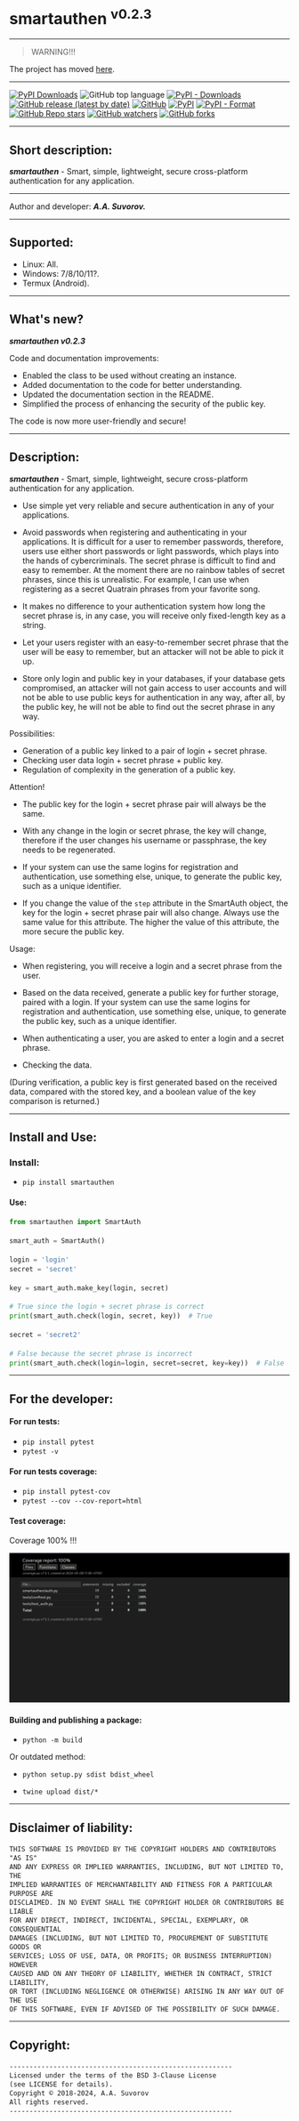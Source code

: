 # smartauthen <sup>v0.2.3</sup>

***

> WARNING!!! 

The project has moved [here](https://github.com/smartlegionlab/smartauthen).

***

[![PyPI Downloads](https://static.pepy.tech/badge/smartauthen)](https://pepy.tech/projects/smartauthen)
![GitHub top language](https://img.shields.io/github/languages/top/smartlegionlab/smartauthen)
[![PyPI - Downloads](https://img.shields.io/pypi/dm/smartauthen?label=pypi%20downloads)](https://pypi.org/project/smartauthen/)
[![GitHub release (latest by date)](https://img.shields.io/github/v/release/smartlegionlab/smartauthen)](https://github.com/smartlegionlab/smartauthen/)
[![GitHub](https://img.shields.io/github/license/smartlegionlab/smartauthen)](https://github.com/smartlegionlab/smartauthen/blob/master/LICENSE)
[![PyPI](https://img.shields.io/pypi/v/smartauthen)](https://pypi.org/project/smartauthen)
[![PyPI - Format](https://img.shields.io/pypi/format/smartauthen)](https://pypi.org/project/smartauthen)
[![GitHub Repo stars](https://img.shields.io/github/stars/smartlegionlab/smartauthen?style=social)](https://github.com/smartlegionlab/smartauthen/)
[![GitHub watchers](https://img.shields.io/github/watchers/smartlegionlab/smartauthen?style=social)](https://github.com/smartlegionlab/smartauthen/)
[![GitHub forks](https://img.shields.io/github/forks/smartlegionlab/smartauthen?style=social)](https://github.com/smartlegionlab/smartauthen/)

***

## Short description:

___smartauthen___ - Smart, simple, lightweight, secure cross-platform authentication for any application.

***

Author and developer: ___A.A. Suvorov.___

***

## Supported:

- Linux: All.
- Windows: 7/8/10/11?.
- Termux (Android).

***

## What's new?

___smartauthen v0.2.3___

Code and documentation improvements:

- Enabled the class to be used without creating an instance.
- Added documentation to the code for better understanding.
- Updated the documentation section in the README.
- Simplified the process of enhancing the security of the public key.

The code is now more user-friendly and secure!


***

## Description:

___smartauthen___ - Smart, simple, lightweight, secure cross-platform authentication for any application.

- Use simple yet very reliable and secure authentication in any of your applications.


- Avoid passwords when registering and authenticating in your applications. It is difficult for a user to remember passwords,
therefore, users use either short passwords or light passwords, which plays into the hands of cybercriminals.
The secret phrase is difficult to find and easy to remember. At the moment there are no rainbow tables of secret phrases,
since this is unrealistic. For example, I can use when registering as a secret
Quatrain phrases from your favorite song. 


- It makes no difference to your authentication system how long the secret phrase is, in any case, you will receive only
fixed-length key as a string. 


- Let your users register with an easy-to-remember secret phrase that the user
will be easy to remember, but an attacker will not be able to pick it up.


- Store only login and public key in your databases,
if your database gets compromised,
an attacker will not gain access to user accounts
and will not be able to use public keys for authentication in any way,
after all, by the public key, he will not be able to find out the secret phrase in any way. 

Possibilities: 

- Generation of a public key linked to a pair of login + secret phrase.
- Checking user data login + secret phrase + public key.
- Regulation of complexity in the generation of a public key.

Attention! 

- The public key for the login + secret phrase pair will always be the same.


- With any change in the login or secret phrase, the key will change, therefore
if the user changes his username or passphrase, the key needs to be regenerated.


- If your system can use the same logins for registration and authentication,
use something else, unique, to generate the public key, such as a unique identifier.


- If you change the value of the `step` attribute in the SmartAuth object, the key for the login + secret phrase pair will also change. 
Always use the same value for this attribute. The higher the value of this attribute, the more secure the public key. 


Usage:

- When registering, you will receive a login and a secret phrase from the user.


- Based on the data received, generate a public key for further storage, paired with a login.
If your system can use the same logins for registration and authentication,
use something else, unique, to generate the public key, such as a unique identifier. 


- When authenticating a user, you are asked to enter a login and a secret phrase.


- Checking the data. 


(During verification, a public key is first generated based on the received data, 
compared with the stored key, and a boolean value of the key comparison is returned.) 

***

## Install and Use:

### Install:

- `pip install smartauthen`

#### Use:

```python
from smartauthen import SmartAuth

smart_auth = SmartAuth()

login = 'login'
secret = 'secret'

key = smart_auth.make_key(login, secret)

# True since the login + secret phrase is correct
print(smart_auth.check(login, secret, key))  # True

secret = 'secret2'

# False because the secret phrase is incorrect
print(smart_auth.check(login=login, secret=secret, key=key))  # False

```

***

## For the developer:


#### For run tests:

- `pip install pytest`
- `pytest -v`

#### For run tests coverage:

- `pip install pytest-cov`
- `pytest --cov --cov-report=html`

#### Test coverage:

Coverage 100% !!!

![coverage img](https://github.com/smartlegionlab/smartauth/raw/master/data/images/smartauthen.png)

#### Building and publishing a package:

- `python -m build`

Or outdated method:

- `python setup.py sdist bdist_wheel`

- `twine upload dist/*`


***

## Disclaimer of liability:

    THIS SOFTWARE IS PROVIDED BY THE COPYRIGHT HOLDERS AND CONTRIBUTORS "AS IS"
    AND ANY EXPRESS OR IMPLIED WARRANTIES, INCLUDING, BUT NOT LIMITED TO, THE
    IMPLIED WARRANTIES OF MERCHANTABILITY AND FITNESS FOR A PARTICULAR PURPOSE ARE
    DISCLAIMED. IN NO EVENT SHALL THE COPYRIGHT HOLDER OR CONTRIBUTORS BE LIABLE
    FOR ANY DIRECT, INDIRECT, INCIDENTAL, SPECIAL, EXEMPLARY, OR CONSEQUENTIAL
    DAMAGES (INCLUDING, BUT NOT LIMITED TO, PROCUREMENT OF SUBSTITUTE GOODS OR
    SERVICES; LOSS OF USE, DATA, OR PROFITS; OR BUSINESS INTERRUPTION) HOWEVER
    CAUSED AND ON ANY THEORY OF LIABILITY, WHETHER IN CONTRACT, STRICT LIABILITY,
    OR TORT (INCLUDING NEGLIGENCE OR OTHERWISE) ARISING IN ANY WAY OUT OF THE USE
    OF THIS SOFTWARE, EVEN IF ADVISED OF THE POSSIBILITY OF SUCH DAMAGE.

***

## Copyright:
    --------------------------------------------------------
    Licensed under the terms of the BSD 3-Clause License
    (see LICENSE for details).
    Copyright © 2018-2024, A.A. Suvorov
    All rights reserved.
    --------------------------------------------------------
